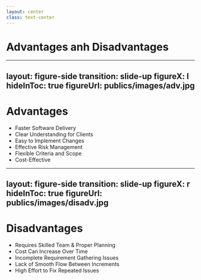 ```yaml
---
layout: center
class: text-center
---
```


# Advantages anh Disadvantages

---
layout: figure-side
transition: slide-up
figureX: l
hideInToc: true
figureUrl: publics/images/adv.jpg
---

# Advantages

- Faster Software Delivery
- Clear Understanding for Clients
- Easy to Implement Changes
- Effective Risk Management
- Flexible Criteria and Scope
- Cost-Effective

---
layout: figure-side
transition: slide-up
figureX: r
hideInToc: true
figureUrl: publics/images/disadv.jpg
---

# Disadvantages

- Requires Skilled Team & Proper Planning
- Cost Can Increase Over Time
- Incomplete Requirement Gathering Issues
- Lack of Smooth Flow Between Increments
- High Effort to Fix Repeated Issues
